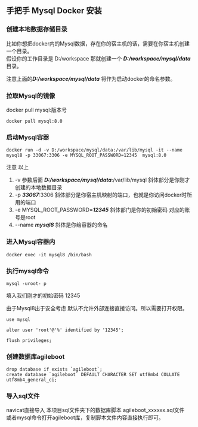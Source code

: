 ## 手把手 Mysql Docker 安装

### 创建本地数据存储目录

比如你想把docker内的Mysql数据，存在你的宿主机的话，需要在你宿主机创建一个目录。  
假设你的工作目录是 D:/workspace 那就创建一个 ***D:/workspace/mysql/data*** 目录。

注意上面的***D:/workspace/mysql/data*** 将作为启动docker的命名参数。

### 拉取Mysql的镜像

docker pull mysql:版本号

```
docker pull mysql:8.0
```

### 启动Mysql容器

```
docker run -d -v D:/workspace/mysql/data:/var/lib/mysql -it --name mysql8 -p 33067:3306 -e MYSQL_ROOT_PASSWORD=12345  mysql:8.0
```

注意 以上

1. -v 参数后面   ***D:/workspace/mysql/data***:/var/lib/mysql 斜体部分是你刚才创建的本地数据目录
2. -p ***33067***:3306 斜体部分是你宿主机映射的端口，也就是你访问docker时所用的端口
3. -e MYSQL_ROOT_PASSWORD=***12345*** 斜体部门是你的初始密码 对应的账号是root
4. --name ***mysql8*** 斜体是你给容器的命名

### 进入Mysql容器内

```
docker exec -it mysql8 /bin/bash
```

### 执行mysql命令

```
mysql -uroot- p 
```

填入我们刚才的初始密码 12345

由于Mysql8出于安全考虑 默认不允许外部连接直接访问。所以需要打开权限。

```
use mysql
```

```
alter user 'root'@'%' identified by '12345';
```

```
flush privileges;
```

### 创建数据库agileboot

```
drop database if exists `agileboot`;
create database `agileboot` DEFAULT CHARACTER SET utf8mb4 COLLATE utf8mb4_general_ci;
```

### 导入sql文件

navicat直接导入 本项目sql文件夹下的数据库脚本 agileboot_xxxxxx.sql文件  
或者mysql命令打开agileboot库，复制脚本文件内容直接执行即可。
